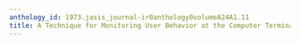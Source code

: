 ```yaml
---
anthology_id: 1973.jasis_journal-ir0anthology0volumeA24A1.11
title: A Technique for Monitoring User Behavior at the Computer Terminal Interface
---
```

